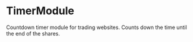 # TimerModule
Countdown timer module for trading websites. Counts down the time until the end of the shares.

